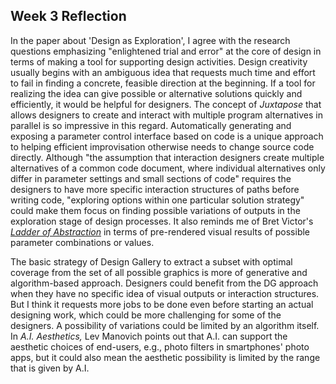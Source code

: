 ## Week 3 Reflection

In the paper about 'Design as Exploration', I agree with the research questions emphasizing "enlightened trial and error" at the core of design in terms of making a tool for supporting design activities. Design creativity usually begins with an ambiguous idea that requests much time and effort to fail in finding a concrete, feasible direction at the beginning. If a tool for realizing the idea can give possible or alternative solutions quickly and efficiently, it would be helpful for designers. The concept of *Juxtapose* that allows designers to create and interact with multiple program alternatives in parallel is so impressive in this regard. Automatically generating and exposing a parameter control interface based on code is a unique approach to helping efficient improvisation otherwise needs to change source code directly. Although "the assumption that interaction designers create multiple alternatives of a common code document, where individual alternatives only differ in parameter settings and small sections of code" requires the designers to have more specific interaction structures of paths before writing code, "exploring options within one particular solution strategy" could make them focus on finding possible variations of outputs in the exploration stage of design processes. It also reminds me of Bret Victor's [*Ladder of Abstraction*](http://worrydream.com/LadderOfAbstraction/) in terms of pre-rendered visual results of possible parameter combinations or values.

The basic strategy of Design Gallery to extract a subset with optimal coverage from the set of all possible graphics is more of generative and algorithm-based approach. Designers could benefit from the DG approach when they have no specific idea of visual outputs or interaction structures. But I think it requests more jobs to be done even before starting an actual designing work, which could be more challenging for some of the designers. A possibility of variations could be limited by an algorithm itself. In *A.I. Aesthetics,* Lev Manovich points out that A.I. can support the aesthetic choices of end-users, e.g., photo filters in smartphones' photo apps, but it could also mean the aesthetic possibility is limited by the range that is given by A.I.